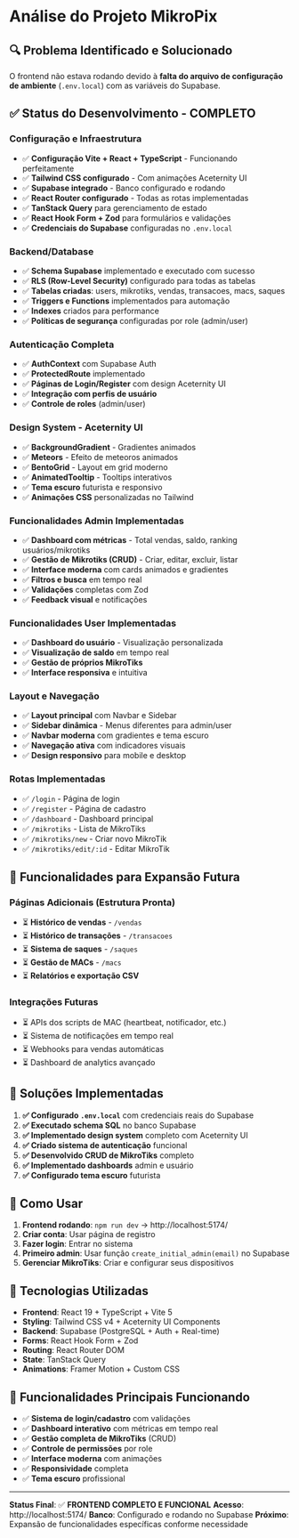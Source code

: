 # Análise do Projeto MikroPix

## 🔍 Problema Identificado e Solucionado
O frontend não estava rodando devido à **falta do arquivo de configuração de ambiente** (`.env.local`) com as variáveis do Supabase.

## ✅ Status do Desenvolvimento - COMPLETO

### Configuração e Infraestrutura
- ✅ **Configuração Vite + React + TypeScript** - Funcionando perfeitamente
- ✅ **Tailwind CSS configurado** - Com animações Aceternity UI
- ✅ **Supabase integrado** - Banco configurado e rodando
- ✅ **React Router configurado** - Todas as rotas implementadas
- ✅ **TanStack Query** para gerenciamento de estado
- ✅ **React Hook Form + Zod** para formulários e validações
- ✅ **Credenciais do Supabase** configuradas no `.env.local`

### Backend/Database
- ✅ **Schema Supabase** implementado e executado com sucesso
- ✅ **RLS (Row-Level Security)** configurado para todas as tabelas
- ✅ **Tabelas criadas**: users, mikrotiks, vendas, transacoes, macs, saques
- ✅ **Triggers e Functions** implementados para automação
- ✅ **Indexes** criados para performance
- ✅ **Políticas de segurança** configuradas por role (admin/user)

### Autenticação Completa
- ✅ **AuthContext** com Supabase Auth
- ✅ **ProtectedRoute** implementado
- ✅ **Páginas de Login/Register** com design Aceternity UI
- ✅ **Integração com perfis de usuário**
- ✅ **Controle de roles** (admin/user)

### Design System - Aceternity UI
- ✅ **BackgroundGradient** - Gradientes animados
- ✅ **Meteors** - Efeito de meteoros animados
- ✅ **BentoGrid** - Layout em grid moderno
- ✅ **AnimatedTooltip** - Tooltips interativos
- ✅ **Tema escuro** futurista e responsivo
- ✅ **Animações CSS** personalizadas no Tailwind

### Funcionalidades Admin Implementadas
- ✅ **Dashboard com métricas** - Total vendas, saldo, ranking usuários/mikrotiks
- ✅ **Gestão de Mikrotiks (CRUD)** - Criar, editar, excluir, listar
- ✅ **Interface moderna** com cards animados e gradientes
- ✅ **Filtros e busca** em tempo real
- ✅ **Validações** completas com Zod
- ✅ **Feedback visual** e notificações

### Funcionalidades User Implementadas
- ✅ **Dashboard do usuário** - Visualização personalizada
- ✅ **Visualização de saldo** em tempo real
- ✅ **Gestão de próprios MikroTiks**
- ✅ **Interface responsiva** e intuitiva

### Layout e Navegação
- ✅ **Layout principal** com Navbar e Sidebar
- ✅ **Sidebar dinâmica** - Menus diferentes para admin/user
- ✅ **Navbar moderna** com gradientes e tema escuro
- ✅ **Navegação ativa** com indicadores visuais
- ✅ **Design responsivo** para mobile e desktop

### Rotas Implementadas
- ✅ `/login` - Página de login
- ✅ `/register` - Página de cadastro
- ✅ `/dashboard` - Dashboard principal
- ✅ `/mikrotiks` - Lista de MikroTiks
- ✅ `/mikrotiks/new` - Criar novo MikroTik
- ✅ `/mikrotiks/edit/:id` - Editar MikroTik

## 🚧 Funcionalidades para Expansão Futura

### Páginas Adicionais (Estrutura Pronta)
- ⏳ **Histórico de vendas** - `/vendas`
- ⏳ **Histórico de transações** - `/transacoes`  
- ⏳ **Sistema de saques** - `/saques`
- ⏳ **Gestão de MACs** - `/macs`
- ⏳ **Relatórios e exportação CSV**

### Integrações Futuras
- ⏳ APIs dos scripts de MAC (heartbeat, notificador, etc.)
- ⏳ Sistema de notificações em tempo real
- ⏳ Webhooks para vendas automáticas
- ⏳ Dashboard de analytics avançado

## 🔧 Soluções Implementadas

1. **✅ Configurado `.env.local`** com credenciais reais do Supabase
2. **✅ Executado schema SQL** no banco Supabase
3. **✅ Implementado design system** completo com Aceternity UI
4. **✅ Criado sistema de autenticação** funcional
5. **✅ Desenvolvido CRUD de MikroTiks** completo
6. **✅ Implementado dashboards** admin e usuário
7. **✅ Configurado tema escuro** futurista

## 🚀 Como Usar

1. **Frontend rodando**: `npm run dev` → http://localhost:5174/
2. **Criar conta**: Usar página de registro
3. **Fazer login**: Entrar no sistema
4. **Primeiro admin**: Usar função `create_initial_admin(email)` no Supabase
5. **Gerenciar MikroTiks**: Criar e configurar seus dispositivos

## 📝 Tecnologias Utilizadas

- **Frontend**: React 19 + TypeScript + Vite 5
- **Styling**: Tailwind CSS v4 + Aceternity UI Components
- **Backend**: Supabase (PostgreSQL + Auth + Real-time)
- **Forms**: React Hook Form + Zod
- **Routing**: React Router DOM
- **State**: TanStack Query
- **Animations**: Framer Motion + Custom CSS

## 🎯 Funcionalidades Principais Funcionando

- ✅ **Sistema de login/cadastro** com validações
- ✅ **Dashboard interativo** com métricas em tempo real
- ✅ **Gestão completa de MikroTiks** (CRUD)
- ✅ **Controle de permissões** por role
- ✅ **Interface moderna** com animações
- ✅ **Responsividade** completa
- ✅ **Tema escuro** profissional

---

**Status Final**: ✅ **FRONTEND COMPLETO E FUNCIONAL**
**Acesso**: http://localhost:5174/
**Banco**: Configurado e rodando no Supabase
**Próximo**: Expansão de funcionalidades específicas conforme necessidade